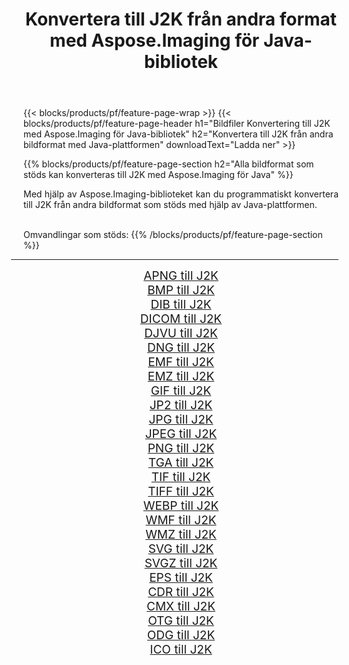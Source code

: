 ﻿---
title: Konvertera till J2K från andra format med Aspose.Imaging för Java-bibliotek 
weight: 3920
url: /sv/java/conversion/to/j2k 
lang: sv
langdirlevel: 2
locales: zh-hans,ja,it,ru,de,es,fr,nl,id,lt,pl,pt,vi,tr,ko,zh-hant,ar,hi,th,sv,cs,uk,he
description: Med Aspose.Imaging kan du konvertera till J2K från andra format med Java
---

{{< blocks/products/pf/feature-page-wrap >}}
{{< blocks/products/pf/feature-page-header h1="Bildfiler Konvertering till J2K med Aspose.Imaging för Java-bibliotek" h2="Konvertera till J2K från andra bildformat med Java-plattformen" downloadText="Ladda ner" >}}


{{% blocks/products/pf/feature-page-section  h2="Alla bildformat som stöds kan konverteras till J2K med Aspose.Imaging för Java" %}}
<p align=justify>Med hjälp av Aspose.Imaging-biblioteket kan du programmatiskt konvertera till J2K från andra bildformat som stöds med hjälp av Java-plattformen.</p>
<br/>
Omvandlingar som stöds:
{{% /blocks/products/pf/feature-page-section %}}
<div class="container-fluid productfamilypage bg-gray">
    <div class="convertypes bg-gray agp-content section">
        <div class="container">
		<hr style="margin-left:-20px;"/>
		<div class="row other-converters" style="gap: 10px;font-size: 19px;text-align:center;">
		    <div class='col-md-2 other-converter remove-lp remove-rp'><a href="/imaging/sv/java/conversion/apng-to-j2k" style="padding:15px;">APNG till J2K</a></div>
<div class='col-md-2 other-converter remove-lp remove-rp'><a href="/imaging/sv/java/conversion/bmp-to-j2k" style="padding:15px;">BMP till J2K</a></div>
<div class='col-md-2 other-converter remove-lp remove-rp'><a href="/imaging/sv/java/conversion/dib-to-j2k" style="padding:15px;">DIB till J2K</a></div>
<div class='col-md-2 other-converter remove-lp remove-rp'><a href="/imaging/sv/java/conversion/dicom-to-j2k" style="padding:15px;">DICOM till J2K</a></div>
<div class='col-md-2 other-converter remove-lp remove-rp'><a href="/imaging/sv/java/conversion/djvu-to-j2k" style="padding:15px;">DJVU till J2K</a></div>
<div class='col-md-2 other-converter remove-lp remove-rp'><a href="/imaging/sv/java/conversion/dng-to-j2k" style="padding:15px;">DNG till J2K</a></div>
<div class='col-md-2 other-converter remove-lp remove-rp'><a href="/imaging/sv/java/conversion/emf-to-j2k" style="padding:15px;">EMF till J2K</a></div>
<div class='col-md-2 other-converter remove-lp remove-rp'><a href="/imaging/sv/java/conversion/emz-to-j2k" style="padding:15px;">EMZ till J2K</a></div>
<div class='col-md-2 other-converter remove-lp remove-rp'><a href="/imaging/sv/java/conversion/gif-to-j2k" style="padding:15px;">GIF till J2K</a></div>
<div class='col-md-2 other-converter remove-lp remove-rp'><a href="/imaging/sv/java/conversion/jp2-to-j2k" style="padding:15px;">JP2 till J2K</a></div>
<div class='col-md-2 other-converter remove-lp remove-rp'><a href="/imaging/sv/java/conversion/jpg-to-j2k" style="padding:15px;">JPG till J2K</a></div>
<div class='col-md-2 other-converter remove-lp remove-rp'><a href="/imaging/sv/java/conversion/jpeg-to-j2k" style="padding:15px;">JPEG till J2K</a></div>
<div class='col-md-2 other-converter remove-lp remove-rp'><a href="/imaging/sv/java/conversion/png-to-j2k" style="padding:15px;">PNG till J2K</a></div>
<div class='col-md-2 other-converter remove-lp remove-rp'><a href="/imaging/sv/java/conversion/tga-to-j2k" style="padding:15px;">TGA till J2K</a></div>
<div class='col-md-2 other-converter remove-lp remove-rp'><a href="/imaging/sv/java/conversion/tif-to-j2k" style="padding:15px;">TIF till J2K</a></div>
<div class='col-md-2 other-converter remove-lp remove-rp'><a href="/imaging/sv/java/conversion/tiff-to-j2k" style="padding:15px;">TIFF till J2K</a></div>
<div class='col-md-2 other-converter remove-lp remove-rp'><a href="/imaging/sv/java/conversion/webp-to-j2k" style="padding:15px;">WEBP till J2K</a></div>
<div class='col-md-2 other-converter remove-lp remove-rp'><a href="/imaging/sv/java/conversion/wmf-to-j2k" style="padding:15px;">WMF till J2K</a></div>
<div class='col-md-2 other-converter remove-lp remove-rp'><a href="/imaging/sv/java/conversion/wmz-to-j2k" style="padding:15px;">WMZ till J2K</a></div>
<div class='col-md-2 other-converter remove-lp remove-rp'><a href="/imaging/sv/java/conversion/svg-to-j2k" style="padding:15px;">SVG till J2K</a></div>
<div class='col-md-2 other-converter remove-lp remove-rp'><a href="/imaging/sv/java/conversion/svgz-to-j2k" style="padding:15px;">SVGZ till J2K</a></div>
<div class='col-md-2 other-converter remove-lp remove-rp'><a href="/imaging/sv/java/conversion/eps-to-j2k" style="padding:15px;">EPS till J2K</a></div>
<div class='col-md-2 other-converter remove-lp remove-rp'><a href="/imaging/sv/java/conversion/cdr-to-j2k" style="padding:15px;">CDR till J2K</a></div>
<div class='col-md-2 other-converter remove-lp remove-rp'><a href="/imaging/sv/java/conversion/cmx-to-j2k" style="padding:15px;">CMX till J2K</a></div>
<div class='col-md-2 other-converter remove-lp remove-rp'><a href="/imaging/sv/java/conversion/otg-to-j2k" style="padding:15px;">OTG till J2K</a></div>
<div class='col-md-2 other-converter remove-lp remove-rp'><a href="/imaging/sv/java/conversion/odg-to-j2k" style="padding:15px;">ODG till J2K</a></div>
<div class='col-md-2 other-converter remove-lp remove-rp'><a href="/imaging/sv/java/conversion/ico-to-j2k" style="padding:15px;">ICO till J2K</a></div>
                </div>
        </div>
    </div>
</div>
<br/>

